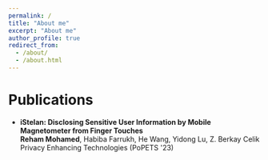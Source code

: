 ```yaml
---
permalink: /
title: "About me"
excerpt: "About me"
author_profile: true
redirect_from: 
  - /about/
  - /about.html
---
```


Publications
============

<ul>
	<li><b>iStelan: Disclosing Sensitive User Information by Mobile Magnetometer from Finger Touches</b>
			<br/>
		<b>Reham Mohamed</b>, Habiba Farrukh, He Wang, Yidong Lu, Z. Berkay Celik
			<br/>
			Privacy Enhancing Technologies (PoPETS '23)
			<br/>
	</li>
</ul>
